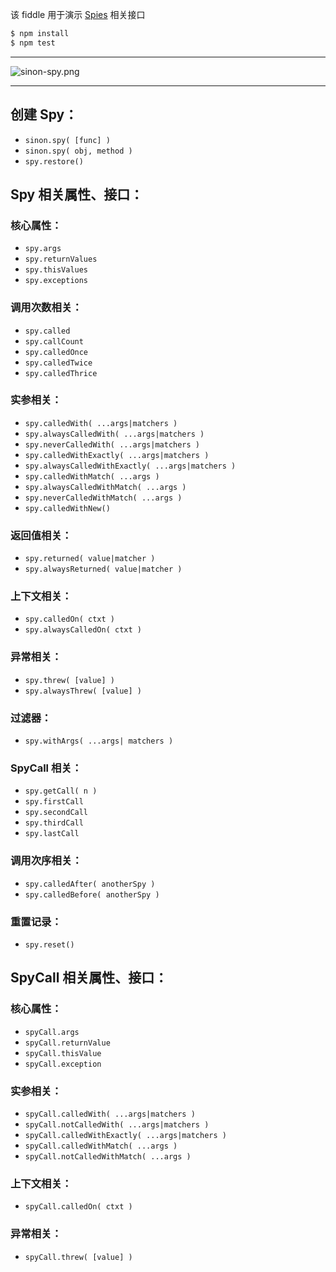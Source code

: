 该 fiddle 用于演示 [Spies](http://sinonjs.org/docs/#spies) 相关接口

```sh
$ npm install
$ npm test
```

---

![sinon-spy.png](https://raw.githubusercontent.com/pwnn/img/master/sinon-spy.png)

---

## 创建 Spy：

- `sinon.spy( [func] )`
- `sinon.spy( obj, method )`
- `spy.restore()`

## Spy 相关属性、接口：

### 核心属性：

- `spy.args`
- `spy.returnValues`
- `spy.thisValues`
- `spy.exceptions`

### 调用次数相关：

- `spy.called`
- `spy.callCount`
- `spy.calledOnce`
- `spy.calledTwice`
- `spy.calledThrice`

### 实参相关：

- `spy.calledWith( ...args|matchers )`
- `spy.alwaysCalledWith( ...args|matchers )`
- `spy.neverCalledWith( ...args|matchers )`
- `spy.calledWithExactly( ...args|matchers )`
- `spy.alwaysCalledWithExactly( ...args|matchers )`
- `spy.calledWithMatch( ...args )`
- `spy.alwaysCalledWithMatch( ...args )`
- `spy.neverCalledWithMatch( ...args )`
- `spy.calledWithNew()`

### 返回值相关：

- `spy.returned( value|matcher )`
- `spy.alwaysReturned( value|matcher )`

### 上下文相关：

- `spy.calledOn( ctxt )`
- `spy.alwaysCalledOn( ctxt )`

### 异常相关：

- `spy.threw( [value] )`
- `spy.alwaysThrew( [value] )`

### 过滤器：

- `spy.withArgs( ...args| matchers )`

### SpyCall 相关：

- `spy.getCall( n )`
- `spy.firstCall`
- `spy.secondCall`
- `spy.thirdCall`
- `spy.lastCall`

### 调用次序相关：

- `spy.calledAfter( anotherSpy )`
- `spy.calledBefore( anotherSpy )`

### 重置记录：

- `spy.reset()`

## SpyCall 相关属性、接口：

### 核心属性：

- `spyCall.args`
- `spyCall.returnValue`
- `spyCall.thisValue`
- `spyCall.exception`

### 实参相关：

- `spyCall.calledWith( ...args|matchers )`
- `spyCall.notCalledWith( ...args|matchers )`
- `spyCall.calledWithExactly( ...args|matchers )`
- `spyCall.calledWithMatch( ...args )`
- `spyCall.notCalledWithMatch( ...args )`

### 上下文相关：

- `spyCall.calledOn( ctxt )`

### 异常相关：

- `spyCall.threw( [value] )`
